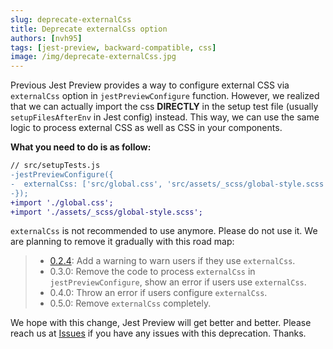 ```yaml
---
slug: deprecate-externalCss
title: Deprecate externalCss option
authors: [nvh95]
tags: [jest-preview, backward-compatible, css]
image: /img/deprecate-externalCss.jpg
---
```


Previous Jest Preview provides a way to configure external CSS via `externalCss` option in `jestPreviewConfigure` function. However, we realized that we can actually import the css **DIRECTLY** in the setup test file (usually `setupFilesAfterEnv` in Jest config) instead. This way, we can use the same logic to process external CSS as well as CSS in your components.

<!--truncate-->

**What you need to do is as follow:**

```diff
// src/setupTests.js
-jestPreviewConfigure({
-  externalCss: ['src/global.css', 'src/assets/_scss/global-style.scss'],
-});
+import './global.css';
+import './assets/_scss/global-style.scss';
```

`externalCss` is not recommended to use anymore. Please do not use it. We are planning to remove it gradually with this road map:

> - [0.2.4](https://github.com/nvh95/jest-preview/releases/tag/v0.2.4): Add a warning to warn users if they use `externalCss`.
> - 0.3.0: Remove the code to process `externalCss` in `jestPreviewConfigure`, show an error if users use `externalCss`.
> - 0.4.0: Throw an error if users configure `externalCss`.
> - 0.5.0: Remove `externalCss` completely.

We hope with this change, Jest Preview will get better and better. Please reach us at [Issues](https://github.com/nvh95/jest-preview/issues) if you have any issues with this deprecation. Thanks.

